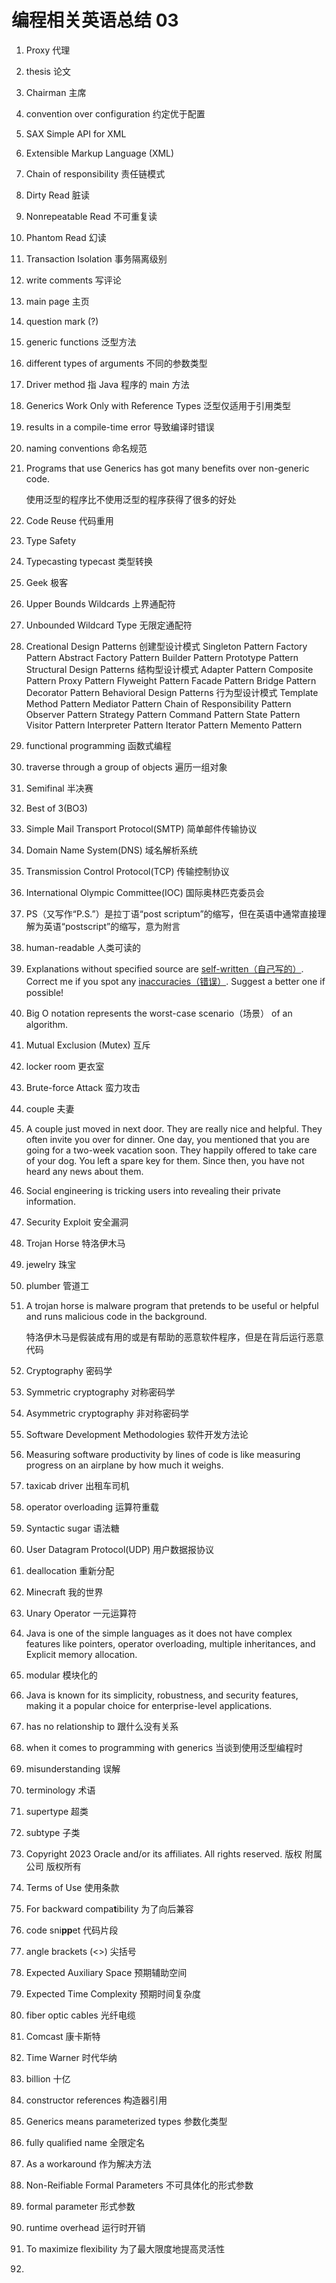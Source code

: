 # 编程相关英语总结 03

1. Proxy 代理

2. thesis 论文

3. Chairman 主席

4. convention over configuration 约定优于配置

5. SAX Simple API for XML

6. Extensible Markup Language (XML) 

7. Chain of responsibility 责任链模式

8. Dirty Read 脏读

9. Nonrepeatable Read 不可重复读

10. Phantom Read 幻读

11. Transaction Isolation 事务隔离级别

12. write comments 写评论

13. main page 主页

14. question mark (?)

15. generic functions 泛型方法

16. different types of arguments 不同的参数类型

17. Driver method 指 Java 程序的 main 方法

18. Generics Work Only with Reference Types 泛型仅适用于引用类型

19. results in a compile-time error 导致编译时错误

20. naming conventions 命名规范

21. Programs that use Generics has got many benefits over non-generic code. 

    使用泛型的程序比不使用泛型的程序获得了很多的好处

22. Code Reuse 代码重用

23. Type Safety

24. Typecasting typecast 类型转换

25. Geek 极客

26. Upper Bounds Wildcards 上界通配符

27. Unbounded Wildcard Type 无限定通配符

28. Creational Design Patterns 创建型设计模式
    Singleton Pattern
    Factory Pattern
    Abstract Factory Pattern
    Builder Pattern
    Prototype Pattern
    Structural Design Patterns 结构型设计模式
    Adapter Pattern
    Composite Pattern
    Proxy Pattern
    Flyweight Pattern
    Facade Pattern
    Bridge Pattern
    Decorator Pattern
    Behavioral Design Patterns 行为型设计模式
    Template Method Pattern
    Mediator Pattern
    Chain of Responsibility Pattern
    Observer Pattern
    Strategy Pattern
    Command Pattern
    State Pattern
    Visitor Pattern
    Interpreter Pattern
    Iterator Pattern
    Memento Pattern

29. functional programming 函数式编程

30. traverse through a group of objects 遍历一组对象

31. Semifinal 半决赛

32. Best of 3(BO3)

33. Simple Mail Transport Protocol(SMTP) 简单邮件传输协议

34.  Domain Name System(DNS) 域名解析系统

35. Transmission Control Protocol(TCP) 传输控制协议

36. International Olympic Committee(IOC) 国际奥林匹克委员会

37. PS（又写作“P.S.”）是拉丁语“post scriptum”的缩写，但在英语中通常直接理解为英语“postscript”的缩写，意为附言

38. human-readable 人类可读的

39. Explanations without specified source are <u>self-written（自己写的）</u>. Correct me if you spot any <u>inaccuracies（错误）</u>. Suggest a better one if possible!

40. Big O notation represents the worst-case scenario（场景） of an algorithm. 

41. Mutual Exclusion (Mutex) 互斥

42. locker room 更衣室

43. Brute-force Attack 蛮力攻击

44. couple 夫妻

45. A couple just moved in next door. They are really nice and helpful. They often invite you over for dinner. One day, you mentioned that you are going for a two-week vacation soon. They happily offered to take care of your dog. You left a spare key for them. Since then, you have not heard any news about them.

46. Social engineering is tricking users into revealing their private information.

47. Security Exploit 安全漏洞

48. Trojan Horse 特洛伊木马

49. jewelry 珠宝

50. plumber 管道工

51. A trojan horse is malware program that pretends to be useful or helpful and runs malicious code in the background.

    特洛伊木马是假装成有用的或是有帮助的恶意软件程序，但是在背后运行恶意代码

52. Cryptography 密码学

53. Symmetric cryptography 对称密码学

54.  Asymmetric cryptography 非对称密码学

55. Software Development Methodologies 软件开发方法论

56. Measuring software productivity by lines of code is like measuring progress on an airplane by how much it weighs.

57. taxicab driver 出租车司机

58. operator overloading 运算符重载

59. Syntactic sugar 语法糖

60. User Datagram Protocol(UDP) 用户数据报协议

61. deallocation 重新分配

62. Minecraft 我的世界

63. Unary Operator 一元运算符

64. Java is one of the simple languages as it does not have complex features like pointers, operator overloading, multiple inheritances, and Explicit memory allocation. 

65. modular 模块化的

66. Java is known for its simplicity, robustness, and security features, making it a popular choice for enterprise-level applications.

67. has no relationship to 跟什么没有关系

68. when it comes to programming with generics 当谈到使用泛型编程时

69. misunderstanding 误解

70. terminology 术语

71. supertype 超类 

72. subtype 子类

73. Copyright  2023 Oracle and/or its affiliates. All rights reserved.
    版权 附属公司 版权所有

74. Terms of Use 使用条款

75. For backward compa**t**ibility 为了向后兼容

76. code sni**pp**et 代码片段

77. angle brackets (<>) 尖括号

78. Expected Auxiliary Space 预期辅助空间

79. Expected Time Complexity 预期时间复杂度

80. fiber optic cables 光纤电缆

81. Comcast 康卡斯特

82. Time Warner 时代华纳

83. billion 十亿

84. constructor references 构造器引用

85. Generics means parameterized types 参数化类型

86. fully qualified name 全限定名

87. As a workaround 作为解决方法

88. Non-Reifiable Formal Parameters 不可具体化的形式参数

89. formal parameter 形式参数

90. runtime overhead 运行时开销

91. To maximize flexibility 为了最大限度地提高灵活性

92. 
